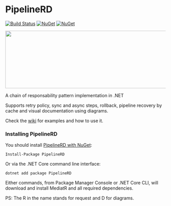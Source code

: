 # PipelineRD

[![Build Status](https://dev.azure.com/eduardosbcabral/PipelineRD/_apis/build/status/eduardosbcabral.pipelineRD?branchName=main)](https://dev.azure.com/eduardosbcabral/PipelineRD/_build/latest?definitionId=1&branchName=main)
[![NuGet](https://img.shields.io/nuget/dt/pipelineRD.svg)](https://www.nuget.org/packages/PipelineRD) 
[![NuGet](https://img.shields.io/nuget/vpre/PipelineRD.svg)](https://www.nuget.org/packages/PipelineRD)

<p align="center">
   <img width="770" height="180" src="https://user-images.githubusercontent.com/29133996/134793179-127a843e-0eca-4c62-8e81-ec75f1ed7a81.png">
</p>

A chain of responsability pattern implementation in .NET

Supports retry policy, sync and async steps, rollback, pipeline recovery by cache and visual documentation using diagrams.

Check the [wiki](https://github.com/eduardosbcabral/pipelineRD/wiki) for examples and how to use it.

### Installing PipelineRD

You should install [PipelineRD with NuGet](https://www.nuget.org/packages/PipelineRD):
 
    Install-Package PipelineRD
    
Or via the .NET Core command line interface:
    
    dotnet add package PipelineRD
    
Either commands, from Package Manager Console or .NET Core CLI, will download and install MediatR and all required dependencies.
    
PS: The R in the name stands for request and D for diagrams.
